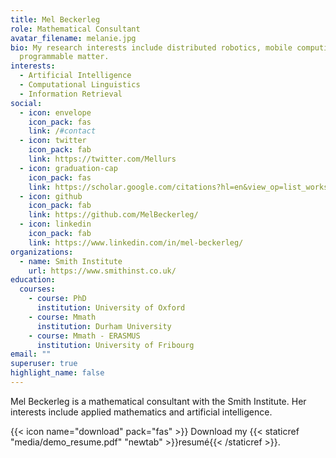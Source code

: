```yaml
---
title: Mel Beckerleg
role: Mathematical Consultant
avatar_filename: melanie.jpg
bio: My research interests include distributed robotics, mobile computing and
  programmable matter.
interests:
  - Artificial Intelligence
  - Computational Linguistics
  - Information Retrieval
social:
  - icon: envelope
    icon_pack: fas
    link: /#contact
  - icon: twitter
    icon_pack: fab
    link: https://twitter.com/Mellurs
  - icon: graduation-cap
    icon_pack: fas
    link: https://scholar.google.com/citations?hl=en&view_op=list_works&gmla=AJsN-F5V3WGdLoNDKf0bjMDHodo4Zed0qvf56-H3uRPtOSHqD4W1tVpcMdekfCkZ3C066w2s5OmPzxZTOJFvCK6cLxjd1WK3yw&user=Ve_HlbIAAAAJ
  - icon: github
    icon_pack: fab
    link: https://github.com/MelBeckerleg/
  - icon: linkedin
    icon_pack: fab
    link: https://www.linkedin.com/in/mel-beckerleg/
organizations:
  - name: Smith Institute
    url: https://www.smithinst.co.uk/
education:
  courses:
    - course: PhD
      institution: University of Oxford
    - course: Mmath
      institution: Durham University
    - course: Mmath - ERASMUS
      institution: University of Fribourg
email: ""
superuser: true
highlight_name: false
---
```

Mel Beckerleg is a mathematical consultant with the Smith Institute. Her interests include applied mathematics and artificial intelligence. 

{{< icon name="download" pack="fas" >}} Download my {{< staticref "media/demo_resume.pdf" "newtab" >}}resumé{{< /staticref >}}.